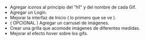 - Agregar iconos al principio del "h1" y del nombre de cada Gif.
- Agregar un Login.
- Mejorar la interfaz de Inicio ( lo primero que se ve ).
- ( OPCIONAL ) Agregar un carrusel de imágenes.
- Crear una grilla que acomode imágenes de diferentes medidas.
- Mejorar el efecto hover sobre los gifs.